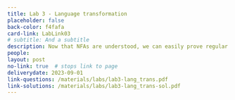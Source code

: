 ```yaml
---
title: Lab 3 - Language transformation
placeholder: false
back-color: f4fafa
card-link: LabLink03
# subtitle: And a subtitle
description: Now that NFAs are understood, we can easily prove regular closure for a variety of operations. 
people:
layout: post
no-link: true  # stops link to page 
deliverydate: 2023-09-01
link-questions: /materials/labs/lab3-lang_trans.pdf
link-solutions: /materials/labs/lab3-lang_trans-sol.pdf
---
```










